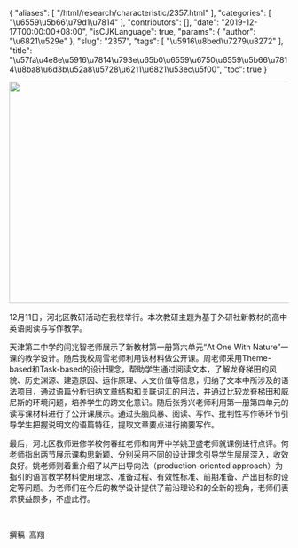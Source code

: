 {
    "aliases": [
        "/html/research/characteristic/2357.html"
    ],
    "categories": [
        "\u6559\u5b66\u79d1\u7814"
    ],
    "contributors": [],
    "date": "2019-12-17T00:00:00+08:00",
    "isCJKLanguage": true,
    "params": {
        "author": "\u6821\u529e"
    },
    "slug": "2357",
    "tags": [
        "\u5916\u8bed\u7279\u8272"
    ],
    "title": "\u57fa\u4e8e\u5916\u7814\u793e\u65b0\u6559\u6750\u6559\u5b66\u7814\u8ba8\u6d3b\u52a8\u5728\u6211\u6821\u53ec\u5f00",
    "toc": true
}


<img
    src="https://cdn.tfls.online/mirror/full/7808d14aab6c1d39ba81dd8054c76b10881f6433.jpg"
    style="display:block;margin-left:auto;margin-right:auto;"
    decoding="async"
    fetchpriority="auto"
    loading="lazy"
    height="400"
    width="600"
/>




  





12月11日，河北区教研活动在我校举行。本次教研主题为基于外研社新教材的高中英语阅读与写作教学。




天津第二中学的闫兆智老师展示了新教材第一册第六单元“At One With Nature”一课的教学设计。随后我校周雪老师利用该材料做公开课。周老师采用Theme-based和Task-based的设计理念，帮助学生通过阅读文本，了解龙脊梯田的风貌、历史渊源、建造原因、运作原理、人文价值等信息，归纳了文本中所涉及的语法项目，通过语篇分析归纳文章结构和关联词汇的用法，并通过比较龙脊梯田和威尼斯的环境问题，培养学生的跨文化意识。随后张秀兴老师利用第一册第四单元的读写课材料进行了公开课展示。通过头脑风暴、阅读、写作、批判性写作等环节引导学生把握说明文的语篇特征，提取文章要点进行摘要写作。




最后，河北区教师进修学校何春红老师和南开中学姚卫盛老师就课例进行点评。何老师指出两节展示课构思新颖、分别采用不同的设计理念引导学生层层深入，收效良好。姚老师则着重介绍了以产出导向法（production-oriented approach）为指引的语言教学材料使用理念、准备过程、有效性标准、前期准备、产出目标的设定等问题。为老师们在今后的教学设计提供了前沿理论和的全新的视角，老师们表示获益颇多，不虚此行。




 




撰稿  高翔





  




